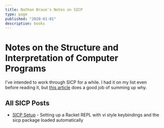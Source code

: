 ```yaml
---
title: Nathan Braun's Notes on SICP
type: page
published: "2020-01-01"
description: books
---
```


# Notes on the Structure and Interpretation of Computer Programs

I've intended to work through SICP for a while. I had it on my list even before
reading it, but [this article](https://archive.ph/uTOol) does a good job of
summing up why.

## All SICP Posts
- [SICP Setup](sicp/setup) - Setting up a Racket REPL with vi style keybindings and the sicp package loaded automatically
